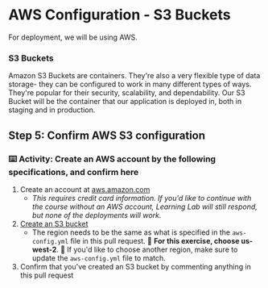 # AWS Configuration - S3 Buckets

For deployment, we will be using AWS.

### S3 Buckets

Amazon S3 Buckets are containers. They're also a very flexible type of data storage- they can be configured to work in many different types of ways. They're popular for their security, scalability, and dependability. Our S3 Bucket will be the container that our application is deployed in, both in staging and in production.

## Step 5: Confirm AWS S3 configuration

### :keyboard: Activity: Create an AWS account by the following specifications, and confirm here

1. Create an account at [aws.amazon.com](https://aws.amazon.com/)
   - _This requires credit card information. If you'd like to continue with the course without an AWS account, Learning Lab will still respond, but none of the deployments will work._
2. [Create an S3 bucket](https://docs.aws.amazon.com/AmazonS3/latest/gsg/CreatingABucket.html)
   - The region needs to be the same as what is specified in the  `aws-config.yml` file in this pull request. :eyes: **For this exercise, choose us-west-2**. :eyes: If you'd like to choose another region, make sure to update the `aws-config.yml` file to match.
3. Confirm that you've created an S3 bucket by commenting anything in this pull request